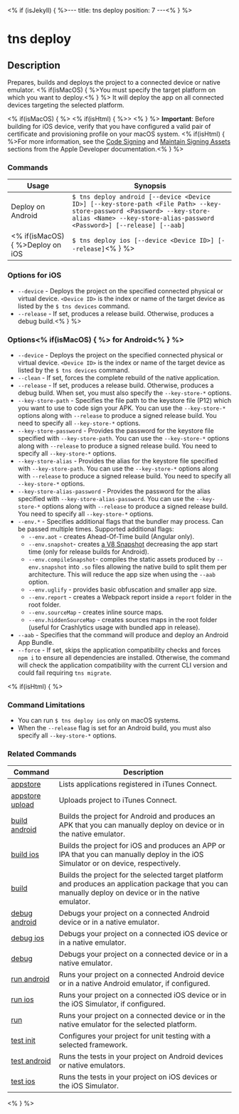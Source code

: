 <% if (isJekyll) { %>---
title: tns deploy
position: 7
---<% } %>

# tns deploy

## Description

Prepares, builds and deploys the project to a connected device or native emulator. <% if(isMacOS) { %>You must specify the target platform on which you want to deploy.<% } %> It will deploy the app on all connected devices targeting the selected platform.

<% if(isMacOS) { %>
<% if(isHtml) { %>> <% } %> **Important**: Before building for iOS device, verify that you have configured a valid pair of certificate and provisioning profile on your macOS system. <% if(isHtml) { %>For more information, see the [Code Signing](https://developer.apple.com/support/code-signing/) and [Maintain Signing Assets](https://help.apple.com/xcode/mac/current/#/dev3a05256b8) sections from the Apple Developer documentation.<% } %>

### Commands

Usage | Synopsis
---|---
Deploy on Android | `$ tns deploy android [--device <Device ID>] [--key-store-path <File Path> --key-store-password <Password> --key-store-alias <Name> --key-store-alias-password <Password>] [--release] [--aab]`
<% if(isMacOS) { %>Deploy on iOS | `$ tns deploy ios [--device <Device ID>] [--release]`<% } %>

### Options for iOS

* `--device` - Deploys the project on the specified connected physical or virtual device. `<Device ID>` is the index or name of the target device as listed by the `$ tns devices` command.
* `--release` - If set, produces a release build. Otherwise, produces a debug build.<% } %>

### Options<% if(isMacOS) { %> for Android<% } %>

* `--device` - Deploys the project on the specified connected physical or virtual device. `<Device ID>` is the index or name of the target device as listed by the `$ tns devices` command.
* `--clean` - If set, forces the complete rebuild of the native application.
* `--release` - If set, produces a release build. Otherwise, produces a debug build. When set, you must also specify the `--key-store-*` options.
* `--key-store-path` - Specifies the file path to the keystore file (P12) which you want to use to code sign your APK. You can use the `--key-store-*` options along with `--release` to produce a signed release build. You need to specify all `--key-store-*` options.
* `--key-store-password` - Provides the password for the keystore file specified with `--key-store-path`. You can use the `--key-store-*` options along with `--release` to produce a signed release build. You need to specify all `--key-store-*` options.
* `--key-store-alias` - Provides the alias for the keystore file specified with `--key-store-path`. You can use the `--key-store-*` options along with `--release` to produce a signed release build. You need to specify all `--key-store-*` options.
* `--key-store-alias-password` - Provides the password for the alias specified with `--key-store-alias-password`. You can use the `--key-store-*` options along with `--release` to produce a signed release build. You need to specify all `--key-store-*` options.
* `--env.*` - Specifies additional flags that the bundler may process. Can be passed multiple times. Supported additional flags:
  + `--env.aot` - creates Ahead-Of-Time build (Angular only).
  + `--env.snapshot`- creates [a V8 Snapshot](https://docs.nativescript.org/performance-optimizations/bundling-with-webpack#v8-heap-snapshot) decreasing the app start time (only for release builds for Android).
  + `--env.compileSnapshot`- compiles the static assets produced by `--env.snapshot` into `.so` files allowing the native build to split them per architecture. This will reduce the app size when using the `--aab` option.
  + `--env.uglify` - provides basic obfuscation and smaller app size.
  + `--env.report` - creates a Webpack report inside a `report` folder in the root folder.
  + `--env.sourceMap` - creates inline source maps.
  + `--env.hiddenSourceMap` - creates sources maps in the root folder (useful for Crashlytics usage with bundled app in release).
* `--aab` - Specifies that the command will produce and deploy an Android App Bundle.
* `--force` - If set, skips the application compatibility checks and forces `npm i` to ensure all dependencies are installed. Otherwise, the command will check the application compatibility with the current CLI version and could fail requiring `tns migrate`.

<% if(isHtml) { %>

### Command Limitations

* You can run `$ tns deploy ios` only on macOS systems.
* When the `--release` flag is set for an Android build, you must also specify all `--key-store-*` options.

### Related Commands

Command | Description
----------|----------
[appstore](../../publishing/appstore.html) | Lists applications registered in iTunes Connect.
[appstore upload](../../publishing/appstore-upload.html) | Uploads project to iTunes Connect.
[build android](build-android.html) | Builds the project for Android and produces an APK that you can manually deploy on device or in the native emulator.
[build ios](build-ios.html) | Builds the project for iOS and produces an APP or IPA that you can manually deploy in the iOS Simulator or on device, respectively.
[build](build.html) | Builds the project for the selected target platform and produces an application package that you can manually deploy on device or in the native emulator.
[debug android](debug-android.html) | Debugs your project on a connected Android device or in a native emulator.
[debug ios](debug-ios.html) | Debugs your project on a connected iOS device or in a native emulator.
[debug](debug.html) | Debugs your project on a connected device or in a native emulator.
[run android](run-android.html) | Runs your project on a connected Android device or in a native Android emulator, if configured.
[run ios](run-ios.html) | Runs your project on a connected iOS device or in the iOS Simulator, if configured.
[run](run.html) | Runs your project on a connected device or in the native emulator for the selected platform.
[test init](test-init.html) | Configures your project for unit testing with a selected framework.
[test android](test-android.html) | Runs the tests in your project on Android devices or native emulators.
[test ios](test-ios.html) | Runs the tests in your project on iOS devices or the iOS Simulator.
<% } %>
